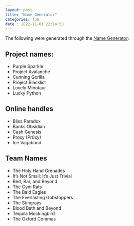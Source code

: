 ```yaml
---
layout: post
title: "Name Generator" 
categories: fun
date : 2022-11-01 22:14:50
---
```


The following were generated through the [Name Generator](https://www.namesnerd.com/other/project-name-generator/):

## Project names:
- Purple Sparkle
- Project Avalanche
- Cunning Gorilla
- Project Blacklist
- Lovely Minotaur
- Lucky Python

## Online handles
- Bliss Paradox
- Banks Obsidian
- Cash Genesis
- Proxy (Pr0xy)
- Ice Vagabond

## Team Names
- The Holy Hand Grenades
- It’s Not Small; It’s Just Trivial
- Bed, Bar, and Beyond
- The Gym Rats
- The Bald Eagles
- The Everlasting Gobstoppers
- The Stingrays
- Blood Bath and Beyond
- Tequila Mockingbird
- The Oxford Commas